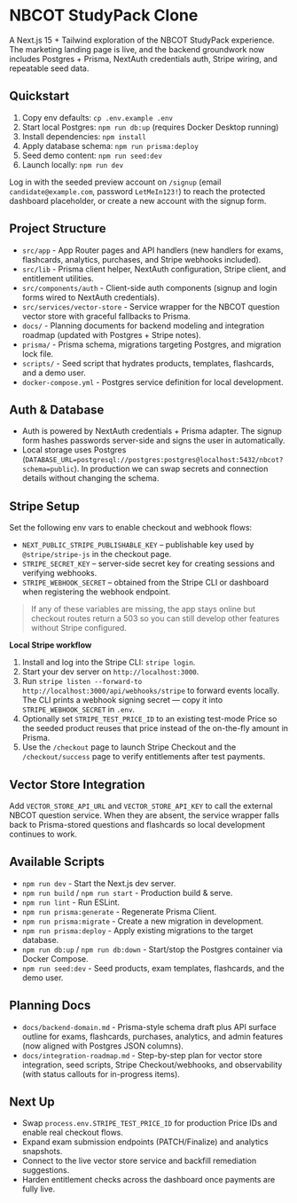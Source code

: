 # NBCOT StudyPack Clone

A Next.js 15 + Tailwind exploration of the NBCOT StudyPack experience. The marketing landing page is live, and the backend groundwork now includes Postgres + Prisma, NextAuth credentials auth, Stripe wiring, and repeatable seed data.

## Quickstart

1. Copy env defaults: `cp .env.example .env`
2. Start local Postgres: `npm run db:up` (requires Docker Desktop running)
3. Install dependencies: `npm install`
4. Apply database schema: `npm run prisma:deploy`
5. Seed demo content: `npm run seed:dev`
6. Launch locally: `npm run dev`

Log in with the seeded preview account on `/signup` (email `candidate@example.com`, password `LetMeIn123!`) to reach the protected dashboard placeholder, or create a new account with the signup form.

## Project Structure

- `src/app` - App Router pages and API handlers (new handlers for exams, flashcards, analytics, purchases, and Stripe webhooks included).
- `src/lib` - Prisma client helper, NextAuth configuration, Stripe client, and entitlement utilities.
- `src/components/auth` - Client-side auth components (signup and login forms wired to NextAuth credentials).
- `src/services/vector-store` - Service wrapper for the NBCOT question vector store with graceful fallbacks to Prisma.
- `docs/` - Planning documents for backend modeling and integration roadmap (updated with Postgres + Stripe notes).
- `prisma/` - Prisma schema, migrations targeting Postgres, and migration lock file.
- `scripts/` - Seed script that hydrates products, templates, flashcards, and a demo user.
- `docker-compose.yml` - Postgres service definition for local development.

## Auth & Database

- Auth is powered by NextAuth credentials + Prisma adapter. The signup form hashes passwords server-side and signs the user in automatically.
- Local storage uses Postgres (`DATABASE_URL=postgresql://postgres:postgres@localhost:5432/nbcot?schema=public`). In production we can swap secrets and connection details without changing the schema.

## Stripe Setup

Set the following env vars to enable checkout and webhook flows:

- `NEXT_PUBLIC_STRIPE_PUBLISHABLE_KEY` – publishable key used by `@stripe/stripe-js` in the checkout page.
- `STRIPE_SECRET_KEY` – server-side secret key for creating sessions and verifying webhooks.
- `STRIPE_WEBHOOK_SECRET` – obtained from the Stripe CLI or dashboard when registering the webhook endpoint.

> If any of these variables are missing, the app stays online but checkout routes return a 503 so you can still develop other features without Stripe configured.

**Local Stripe workflow**

1. Install and log into the Stripe CLI: `stripe login`.
2. Start your dev server on `http://localhost:3000`.
3. Run `stripe listen --forward-to http://localhost:3000/api/webhooks/stripe` to forward events locally. The CLI prints a webhook signing secret — copy it into `STRIPE_WEBHOOK_SECRET` in `.env`.
4. Optionally set `STRIPE_TEST_PRICE_ID` to an existing test-mode Price so the seeded product reuses that price instead of the on-the-fly amount in Prisma.
5. Use the `/checkout` page to launch Stripe Checkout and the `/checkout/success` page to verify entitlements after test payments.

## Vector Store Integration

Add `VECTOR_STORE_API_URL` and `VECTOR_STORE_API_KEY` to call the external NBCOT question service. When they are absent, the service wrapper falls back to Prisma-stored questions and flashcards so local development continues to work.

## Available Scripts

- `npm run dev` - Start the Next.js dev server.
- `npm run build` / `npm run start` - Production build & serve.
- `npm run lint` - Run ESLint.
- `npm run prisma:generate` - Regenerate Prisma Client.
- `npm run prisma:migrate` - Create a new migration in development.
- `npm run prisma:deploy` - Apply existing migrations to the target database.
- `npm run db:up` / `npm run db:down` - Start/stop the Postgres container via Docker Compose.
- `npm run seed:dev` - Seed products, exam templates, flashcards, and the demo user.

## Planning Docs

- `docs/backend-domain.md` - Prisma-style schema draft plus API surface outline for exams, flashcards, purchases, analytics, and admin features (now aligned with Postgres JSON columns).
- `docs/integration-roadmap.md` - Step-by-step plan for vector store integration, seed scripts, Stripe Checkout/webhooks, and observability (with status callouts for in-progress items).

## Next Up

- Swap `process.env.STRIPE_TEST_PRICE_ID` for production Price IDs and enable real checkout flows.
- Expand exam submission endpoints (PATCH/Finalize) and analytics snapshots.
- Connect to the live vector store service and backfill remediation suggestions.
- Harden entitlement checks across the dashboard once payments are fully live.

